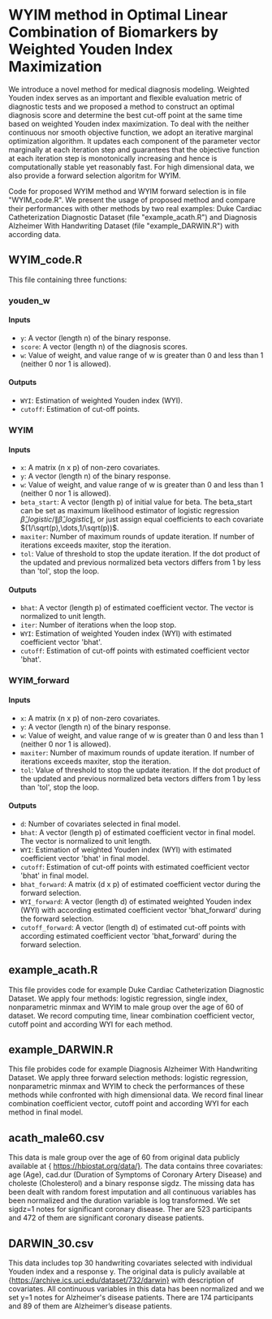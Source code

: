 
# WYIM method in Optimal Linear Combination of Biomarkers by Weighted Youden Index Maximization

We introduce a novel method for medical diagnosis modeling. Weighted Youden index serves as an important and flexible evaluation metric of diagnostic tests and we proposed a method to construct an optimal diagnosis score and determine the best cut-off point at the same time based on weighted Youden index maximization. To deal with the neither continuous nor smooth objective function, we adopt an iterative marginal optimization algorithm. It updates each component of the parameter vector marginally at each iteration step and guarantees that the objective function at each iteration step is monotonically increasing and hence is computationally stable yet reasonably fast. For high dimensional data, we also provide a forward selection algoritm for WYIM. 

Code for proposed WYIM method and WYIM forward selection is in file "WYIM_code.R". We present the usage of proposed method and compare their performances with other methods by two real examples: Duke Cardiac Catheterization Diagnostic Dataset (file "example_acath.R") and Diagnosis Alzheimer With Handwriting Dataset (file "example_DARWIN.R") with according data.

## WYIM_code.R
This file containing three functions:
### youden_w
#### Inputs
- `y`: A vector (length n) of the binary response.
- `score`: A vector (length n) of the diagnosis scores.
- `w`: Value of weight, and value range of w is greater than 0 and less than 1 (neither 0 nor 1 is allowed).

#### Outputs
- `WYI`: Estimation of weighted Youden index (WYI).
- `cutoff`: Estimation of cut-off points.

### WYIM
#### Inputs
- `x`: A matrix (n x p) of non-zero covariates.
- `y`: A vector (length n) of the binary response.
- `w`: Value of weight, and value range of w is greater than 0 and less than 1 (neither 0 nor 1 is allowed).
- `beta_start`: A vector (length p) of initial value for beta. The beta_start can be set as maximum likelihood estimator of logistic regression $\hat{\beta}\_{logistic} / \|\hat{\beta}\_{logistic}\|$, or just assign equal coefficients to each covariate $(1/\sqrt(p),\dots,1/\sqrt(p))$.
- `maxiter`: Number of maximum rounds of update iteration. If number of iterations exceeds maxiter, stop the iteration.
- `tol`: Value of threshold to stop the update iteration. If the dot product of the updated and previous normalized beta vectors differs from 1 by less than 'tol', stop the loop.​

#### Outputs
- `bhat`: A vector (length p) of estimated coefficient vector. The vector is normalized to unit length.
- `iter`: Number of iterations when the loop stop.
- `WYI`: Estimation of weighted Youden index (WYI) with estimated coefficient vector 'bhat'.
- `cutoff`: Estimation of cut-off points with estimated coefficient vector 'bhat'.

### WYIM_forward
#### Inputs
- `x`: A matrix (n x p) of non-zero covariates.
- `y`: A vector (length n) of the binary response.
- `w`: Value of weight, and value range of w is greater than 0 and less than 1 (neither 0 nor 1 is allowed).
- `maxiter`: Number of maximum rounds of update iteration. If number of iterations exceeds maxiter, stop the iteration.
- `tol`: Value of threshold to stop the update iteration. If the dot product of the updated and previous normalized beta vectors differs from 1 by less than 'tol', stop the loop.​

#### Outputs
- `d`: Number of covariates selected in final model.
- `bhat`: A vector (length p) of estimated coefficient vector in final model. The vector is normalized to unit length.
- `WYI`: Estimation of weighted Youden index (WYI) with estimated coefficient vector 'bhat' in final model.
- `cutoff`: Estimation of cut-off points with estimated coefficient vector 'bhat' in final model.
- `bhat_forward`: A matrix (d x p) of estimated coefficient vector during the forward selection.
- `WYI_forward`: A vector (length d) of estimated weighted Youden index (WYI) with according estimated coefficient vector 'bhat_forward' during the forward selection.
- `cutoff_forward`: A vector (length d) of estimated cut-off points with according estimated coefficient vector 'bhat_forward' during the forward selection.



## example_acath.R
This file provides code for example Duke Cardiac Catheterization Diagnostic Dataset. We apply four methods: logistic regression, single index, nonparametric minmax and WYIM to male group over the age of 60 of dataset. We record computing time, linear combination coefficient vector, cutoff point and according WYI for each method. 

## example_DARWIN.R 
This file probides code for example Diagnosis Alzheimer With Handwriting Dataset. We apply three forward selection methods: logistic regression, nonparametric minmax and WYIM to check the performances of these methods while confronted with high dimensional data. We record final linear combination coefficient vector, cutoff point and according WYI for each method in final model. 


## acath_male60.csv
This data is male group over the age of 60 from original data publicly available at { https://hbiostat.org/data/}. The data contains three covariates: age (Age), cad.dur (Duration of Symptoms of Coronary Artery Disease) and choleste (Cholesterol) and a binary response sigdz.
The missing data has been dealt with random forest imputation and all continuous variables has been normalized and the duration variable is log transformed. We set sigdz=1 notes for significant coronary disease.
 Ther are 523 participants and 472 of them are significant coronary disease patients.

## DARWIN_30.csv
This data includes top 30 handwriting covariates selected with individual Youden index and a response y. The original data is pulicly available at {https://archive.ics.uci.edu/dataset/732/darwin} with description of covariates. All continuous variables in this data has been normalized and we set y=1 notes for Alzheimer's disease patients.
There are 174 participants and 89 of them are Alzheimer’s disease patients.

